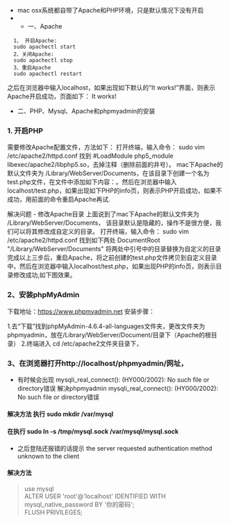 * mac osx系统都自带了Apache和PHP环境，只是默认情况下没有开启
 * * 一、Apache 

  ```flow
    1、 开启Apache:
    sudo apachectl start
    2、关闭Apache:
    sudo apachectl stop
    3、重启Apache
    sudo apachectl restart

  ```
之后在浏览器中输入localhost，如果出现如下默认的“It works!”界面，则表示Apache开启成功，页面如下： It works!

* 二、PHP、Mysql、Apache和phpmyadmin的安装
### 1. 开启PHP
需要修改Apache配置文件，方法如下：
打开终端，输入命令：
sudo vim /etc/apache2/httpd.conf
找到
#LoadModule php5_module libexec/apache2/libphp5.so，去掉注释（删除前面的井号）。
mac下Apache的默认文件夹为
/Library/WebServer/Documents，在该目录下创建一个名为test.php文件，在文件中添加如下内容：<?php phpInfo(); ?>。然后在浏览器中输入localhost/test.php，如果出现如下PHP的info页，则表示PHP开启成功，如果不成功，用前面的命令重启Apache再试.

解决问题 - 修改Apache目录
上面说到了mac下Apache的默认文件夹为
/Library/WebServer/Documents，
该目录默认是隐藏的，操作不是很方便，我们可以将其修改成自定义的目录。
打开终端，输入命令：
sudo vim /etc/apache2/httpd.conf
找到如下两处
DocumentRoot "/Library/WebServer/Documents"
将两处中引号中的目录替换为自定义的目录
完成以上三步后，重启Apache，将之前创建的test.php文件拷贝到自定义目录中，然后在浏览器中输入localhost/test.php，如果出现PHP的info页，则表示目录修改成功,如下图效果。

### 2、安装phpMyAdmin
下载地址：https://www.phpmyadmin.net
安装步骤：

1.去“下载”找到phpMyAdmin-4.6.4-all-languages文件夹，更改文件夹为phpmyadmin，放在/Library/WebServer/Document/目录下（Apache的根目录）
2.终端进入 cd /etc/apache2文件夹目录下，

### 3、在浏览器打开http://localhost/phpmyadmin/网址，
  - 有时候会出现  mysqli_real_connect(): (HY000/2002): No such file or directory错误
    解决phpmyadmin mysqli_real_connect(): (HY000/2002): No such file or directory错误

#### 解决方法 执行 sudo mkdir /var/mysql
#### 在执行  sudo ln -s /tmp/mysql.sock /var/mysql/mysql.sock

 - 之后登陆还报错的话提示 the server requested authentication method unknown to the client
#### 解决方法  
> use mysql  
> ALTER USER 'root'@'localhost' IDENTIFIED WITH mysql_native_password BY '你的密码';  
> FLUSH PRIVILEGES; 